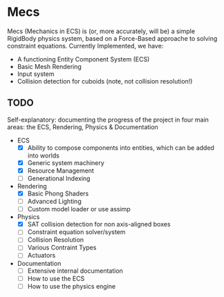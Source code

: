 # Mecs
Mecs (Mechanics in ECS) is (or, more accurately, will be) a simple RigidBody physics system, based on a Force-Based approache to solving constraint equations. Currently Implemented, we have:
+ A functioning Entity Component System (ECS)
+ Basic Mesh Rendering
+ Input system
+ Collision detection for cuboids (note, not collision resolution!)


## TODO
Self-explanatory: documenting the progress of the project in four main areas: the ECS, Rendering, Physics & Documentation
+ ECS
  + [x] Ability to compose components into entities, which can be added into worlds 
  + [x] Generic system machinery
  + [x] Resource Management
  + [ ] Generational Indexing

+ Rendering 
  + [x] Basic Phong Shaders
  + [ ] Advanced Lighting
  + [ ] Custom model loader or use assimp

+ Physics
  + [x] SAT collision detection for non axis-aligned boxes
  + [ ] Constraint equation solver/system
  + [ ] Collision Resolution
  + [ ] Various Contraint Types
  + [ ] Actuators

+ Documentation
  + [ ] Extensive internal documentation
  + [ ] How to use the ECS
  + [ ] How to use the physics engine
